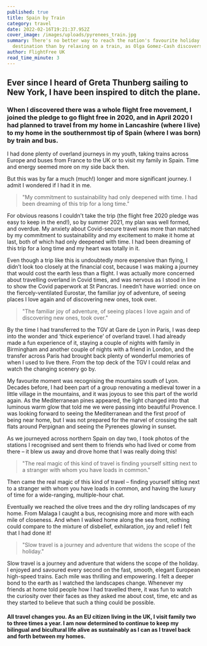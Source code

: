 ```yaml
---
published: true
title: Spain by Train
category: travel
date: 2022-02-16T19:21:37.952Z
cover_image: /images/uploads/pyrenees_train.jpg
summary: There's no better way to reach the nation's favourite holiday
  destination than by relaxing on a train, as Olga Gomez-Cash discovers.
author: FlightFree UK
read_time_minute: 3
---
```

## Ever since I heard of Greta Thunberg sailing to New York, I have been inspired to ditch the plane. 

### When I discovered there was a whole flight free movement, I joined the pledge to go flight free in 2020, and in April 2020 I had planned to travel from my home in Lancashire (where I live) to my home in the southernmost tip of Spain (where I was born) by train and bus. 

I had done plenty of overland journeys in my youth, taking trains across Europe and buses from France to the UK or to visit my family in Spain. Time and energy seemed more on my side back then. 

But this was by far a much (much!) longer and more significant journey. I admit I wondered if I had it in me.

> "My commitment to sustainability had only deepened with time. I had been dreaming of this trip for a long time."

For obvious reasons I couldn't take the trip (the flight free 2020 pledge was easy to keep in the end!), so by summer 2021, my plan was well formed, and overdue. My anxiety about Covid-secure travel was more than matched by my commitment to sustainability and my excitement to make it home at last, both of which had only deepened with time. I had been dreaming of this trip for a long time and my heart was totally in it.

Even though a trip like this is undoubtedly more expensive than flying, I didn’t look too closely at the financial cost, because I was making a journey that would cost the earth less than a flight. I was actually more concerned about travelling overland in Covid times, and was nervous as I stood in line to show the Covid paperwork at St Pancras. I needn’t have worried: once on the fiercely-ventilated Eurostar, the familiar joy of adventure, of seeing places I love again and of discovering new ones, took over.

> "The familiar joy of adventure, of seeing places I love again and of discovering new ones, took over."

By the time I had transferred to the TGV at Gare de Lyon in Paris, I was deep into the wonder and ‘thick experience’ of overland travel. I had already made a fun experience of it, staying a couple of nights with family in Birmingham and another couple of nights with a friend in London, and the transfer across Paris had brought back plenty of wonderful memories of when I used to live there. From the top deck of the TGV I could relax and watch the changing scenery go by.

My favourite moment was recognising the mountains south of Lyon. Decades before, I had been part of a group renovating a medieval tower in a little village in the mountains, and it was joyous to see this part of the world again. As the Mediterranean pines appeared, the light changed into that luminous warm glow that told me we were passing into beautiful Provence. I was looking forward to seeing the Mediterranean and the first proof of being near home, but I was not prepared for the marvel of crossing the salt flats around Perpignan and seeing the Pyrenees glowing in sunset.

As we journeyed across northern Spain on day two, I took photos of the stations I recognised and sent them to friends who had lived or come from there – it blew us away and drove home that I was really doing this!

> "The real magic of this kind of travel is finding yourself sitting next to a stranger with whom you have loads in common."

Then came the real magic of this kind of travel – finding yourself sitting next to a stranger with whom you have loads in common, and having the luxury of time for a wide-ranging, multiple-hour chat. 

Eventually we reached the olive trees and the dry rolling landscapes of my home. From Malaga I caught a bus, recognising more and more with each mile of closeness. And when I walked home along the sea front, nothing could compare to the mixture of disbelief, exhilaration, joy and relief I felt that I had done it!

> "Slow travel is a journey and adventure that widens the scope of the holiday."

Slow travel is a journey and adventure that widens the scope of the holiday. I enjoyed and savoured every second on the fast, smooth, elegant European high-speed trains. Each mile was thrilling and empowering. I felt a deeper bond to the earth as I watched the landscapes change. Whenever my friends at home told people how I had travelled there, it was fun to watch the curiosity over their faces as they asked me about cost, time, etc and as they started to believe that such a thing could be possible. 

#### All travel changes you. As an EU citizen living in the UK, I visit family two to three times a year. I am now determined to continue to keep my bilingual and bicultural life alive as sustainably as I can as I travel back and forth between my homes.